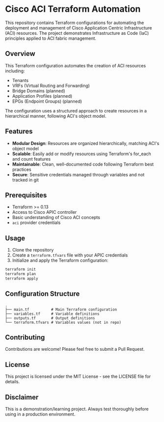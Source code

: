 # Cisco ACI Terraform Automation

This repository contains Terraform configurations for automating the deployment and management of Cisco Application Centric Infrastructure (ACI) resources. The project demonstrates Infrastructure as Code (IaC) principles applied to ACI fabric management.

## Overview

This Terraform configuration automates the creation of ACI resources including:
- Tenants
- VRFs (Virtual Routing and Forwarding)
- Bridge Domains (planned)
- Application Profiles (planned)
- EPGs (Endpoint Groups) (planned)

The configuration uses a structured approach to create resources in a hierarchical manner, following ACI's object model.

## Features

- **Modular Design**: Resources are organized hierarchically, matching ACI's object model
- **Scalable**: Easily add or modify resources using Terraform's for_each and count features
- **Maintainable**: Clean, well-documented code following Terraform best practices
- **Secure**: Sensitive credentials managed through variables and not tracked in git

## Prerequisites

- Terraform >= 0.13
- Access to Cisco APIC controller
- Basic understanding of Cisco ACI concepts
- `aci` provider credentials

## Usage

1. Clone the repository
2. Create a `terraform.tfvars` file with your APIC credentials
3. Initialize and apply the Terraform configuration:
```bash
terraform init
terraform plan
terraform apply
```

## Configuration Structure

```
.
├── main.tf          # Main Terraform configuration
├── variables.tf     # Variable definitions
├── outputs.tf       # Output definitions
└── terraform.tfvars # Variables values (not in repo)
```

## Contributing

Contributions are welcome! Please feel free to submit a Pull Request.

## License

This project is licensed under the MIT License - see the LICENSE file for details.

## Disclaimer

This is a demonstration/learning project. Always test thoroughly before using in a production environment.